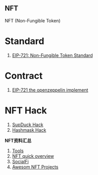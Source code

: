 ## NFT 
NFT (Non-Fungible Token)

# Standard

1. [EIP-721: Non-Fungible Token Standard](https://eips.ethereum.org/EIPS/eip-721)

# Contract
1. [EIP-721 the openzeppelin implement](https://learnblockchain.cn/article/3041)

# NFT Hack
1. [SupDuck Hack](https://learnblockchain.cn/article/2939)
2. [Hashmask Hack](https://learnblockchain.cn/article/2885)


**NFT资料汇总**

1. [Tools](https://mp.weixin.qq.com/s/DrLCx2L7PgjsAWoYnF8Ysw)
2. [NFT quick overview](https://andrewsteinwold.substack.com/p/-quick-overview-of-the-nft-ecosystem)
3. [SocialFi](https://inewsdb.com/%E5%8A%A0%E5%AF%86%E8%B2%A8%E5%B9%A3/%E7%A4%BE%E4%BA%A4%E4%BB%A3%E5%B9%A3%E4%B8%8D%E6%96%B7%E9%80%B2%E5%8C%96%EF%BC%8C-socialfi-%E6%9C%83%E6%88%90%E7%82%BA-gamefi-%E5%BE%8C%E4%B8%8B%E5%80%8B%E7%86%B1%E9%BB%9E%E5%97%8E%EF%BC%9F/)
4. [Awesom NFT Projects](https://thedailyape.notion.site/4aae0799b1f84b21b9e402fb0b489b05?v=baa5e17983ec4b179c0160d8745a1742)  